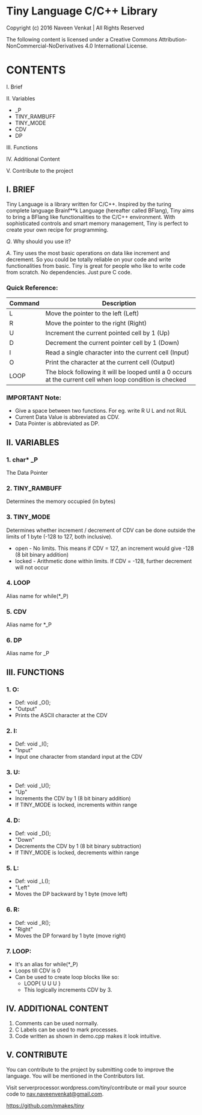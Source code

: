 # Tiny Language C/C++ Library

Copyright (c) 2016 Naveen Venkat | All Rights Reserved

The following content is licensed under a Creative Commons Attribution-NonCommercial-NoDerivatives 4.0 International License.

# CONTENTS

I. Brief

II. Variables
    
  * _P
  * TINY_RAMBUFF
  * TINY_MODE
  * CDV
  * DP

III. Functions

IV. Additional Content

V. Contribute to the project


## I. BRIEF


Tiny Language is a library written for C/C++. Inspired by the turing complete language Brainf**k Language (hereafter called BFlang), Tiny aims to bring a BFlang like functionalities to the C/C++ environment. With sophisticated controls and smart memory management, Tiny is perfect to create your own recipe for programming.

*Q*. Why should you use it?

*A*. Tiny uses the most basic operations on data like increment and decrement. So you could be totally reliable on your code and write functionalities from basic. Tiny is great for people who like to write code from scratch. No dependencies. Just pure C code.


### Quick Reference:

|Command               |Description                        |
|-----------------------|-----------------------------------------------------------|
|L      |Move the pointer to the left (Left)           |
|R           |Move the pointer to the right (Right)        |
|U  |Increment the current pointed cell by 1 (Up)|
|D      |Decrement the current pointer cell by 1 (Down)           |
|I           |Read a single character into the current cell (Input)        |
|O  |Print the character at the current cell (Output)|
|LOOP      | The block following it will be looped until a 0 occurs at the current cell when loop condition is checked           |

### IMPORTANT Note:
  
  * Give a space between two functions. For eg. write R U L and not RUL
  * Current Data Value is abbreviated as CDV.
  * Data Pointer is abbreviated as DP.


## II. VARIABLES

### 1. char* _P
The Data Pointer

### 2. TINY_RAMBUFF
Determines the memory occupied (in bytes)

### 3. TINY_MODE
Determines whether increment / decrement of CDV can be done outside the limits of 1 byte (-128 to 127, both inclusive).
  * open - No limits. This means if CDV = 127, an increment would give -128 (8 bit binary addition)
  * locked - Arithmetic done within limits. If CDV = -128, further decrement will not occur

### 4. LOOP
Alias name for while(*_P)

### 5. CDV
Alias name for *_P

### 6. DP
Alias name for _P


## III. FUNCTIONS

### 1. O:
  
  * Def: void _O();
  * "Output"
  * Prints the ASCII character at the CDV

### 2. I:
  
  * Def: void _I();
  * "Input"
  * Input one character from standard input at the CDV

### 3. U:
  
  * Def: void _U();
  * "Up"
  * Increments the CDV by 1 (8 bit binary addition)
  * If TINY_MODE is locked, increments within range

### 4. D:
  
  * Def: void _D();
  * "Down"
  * Decrements the CDV by 1 (8 bit binary subtraction)
  * If TINY_MODE is locked, decrements within range

### 5. L:
  
  * Def: void _L();
  * "Left"
  * Moves the DP backward by 1 byte (move left)

### 6. R:
  
  * Def: void _R();
  * "Right"
  * Moves the DP forward by 1 byte (move right)

### 7. LOOP:
  
  * It's an alias for while(*_P)
  * Loops till CDV is 0
  * Can be used to create loop blocks like so:
    - LOOP{ U U U }
    - This logically increments CDV by 3.


## IV. ADDITIONAL CONTENT

1. Comments can be used normally.
2. C Labels can be used to mark processes.
3. Code written as shown in demo.cpp makes it look intuitive.


## V. CONTRIBUTE

You can contribute to the project by submitting code to improve the language. You will be mentioned in the Contributors list.

Visit serverprocessor.wordpress.com/tiny/contribute or mail your source code to nav.naveenvenkat@gmail.com.

https://github.com/nmakes/tiny
